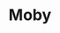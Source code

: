 ---
layout: concert
category: concerts
title: Moby
venue:
source_name: NPR All Songs Considered
source_url: 
source_mp3: 
final_setlist: 
final_labels:

---